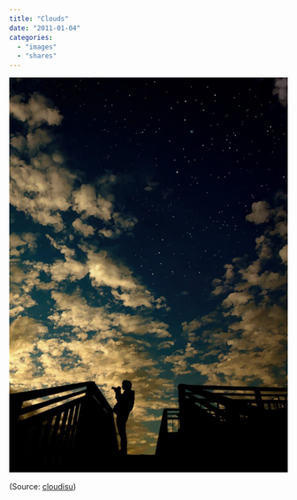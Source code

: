 ```yaml
---
title: "Clouds"
date: "2011-01-04"
categories: 
  - "images"
  - "shares"
---
```


![](images/tumblr_leban4ZWNL1qdazboo1_1280-723x1024.jpg)

(Source: [cloudisu](https://cloudisu.tumblr.com/post/2546206294))
